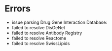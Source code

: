 # Errors

- issue parsing Drug Gene Interaction Database: 
- failed to resolve DisGeNet
- failed to resolve Antibody Registry
- failed to resolve Reactome
- failed to resolve SwissLipids